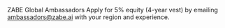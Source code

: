 ZABE Global Ambassadors
Apply for 5% equity (4-year vest) by emailing ambassadors@zabe.ai with your region and experience.